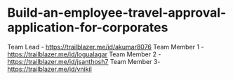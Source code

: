 # Build-an-employee-travel-approval-application-for-corporates
Team Lead - https://trailblazer.me/id/akumar8076
Team Member 1 -https://trailblazer.me/id/logualagar
Team Member 2 -https://trailblazer.me/id/jsanthosh7
Team Member 3-https://trailblazer.me/id/vnikil
